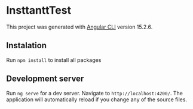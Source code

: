 # InsttanttTest

This project was generated with [Angular CLI](https://github.com/angular/angular-cli) version 15.2.6.

## Instalation
Run `npm install` to install all packages

## Development server
Run `ng serve` for a dev server. Navigate to `http://localhost:4200/`. The application will automatically reload if you change any of the source files.


